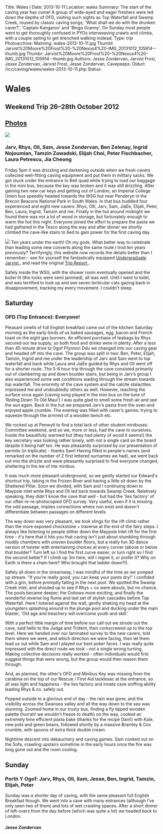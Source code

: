 Title: Wales I
Date: 2013-10-11
Location: wales
Summary:  The start of the caving year has come! A group of wide-eyed and eager freshers were led down the depths of OFD, visiting such sights as Top Waterfall and Swamp Creek, roused by classic caving songs; 'What shall we do with the drunken caver?', 'Captain Kangaroo' and 'Bingo Granny'. On Sunday most people went to get thoroughly confused in PYOs interweaving crawls and climbs, with a couple opting to get drenched walking instead.
Type: trip
Photoarchive:
Mainimg: wales-2013-10-11.jpg
Thumbl: Jarvist%20Moore%20Frost%20-%20Nexus4%20-IMG_20131012_105914--thumb.jpg
Thumbr: Jarvist%20Moore%20Frost%20-%20Nexus4%20-IMG_20131012_105914--thumb.jpg
Authors: Jesse Zondervan, Jarvist Frost, Jesse Zondervan, Jarvist Frost, Jesse Zondervan, 
Cavepeeps:
Oldurl: /rcc/caving/wales/wales-2013-10-11.php
Status:

#  Wales 

##  Weekend Trip 26–28th October 2012 

##  [ Photos ](/caving/photo_archive/trips/2013-10-11%20-%20wales/)

[ ![](wales-2013-10-11.jpg) ](/caving/photo_archive/trips/2013-10-11%20-%20wales/)

###  Jarv, Rhys, Oli, Sam, Jesse Zondervan, Ben Zelenay, Ingrid Nojoumian, Tamzin Zawadski, Elijah Choi, Peter Fischbacher, Laura Petrescu, Jia Cheong 

Friday 5pm it was drizzling and darkening outside when we fresh cavers collected well-fitting caving equipment and put them in military sacks. We got stuck under the entrance to Beit quad while trying to load our baggage in the mini bus, because the key was broken and it was still drizzling. After gaining two new car keys and getting out of London, an Imperial College Union bus speedily headed towards the WSG hut near Penderyn in the Brecon Beacons National Park in South Wales. In that bus huddled four experienced and eight new cavers: Rhys, Olli, Jarv, Sam, JiaEe, Elijah, Peter, Ben, Laura, Ingrid, Tamzin and me. Finally in the hut around midnight we found there was not a lot of wood in storage, but fortunately enough to warm the hut this night. Everyone joined the effort to prepare the pasta we had gathered in the Tesco along the way and after dinner we shortly climbed the cave-like stairs to bed to gain power for the first caving day. 

![](wales-2013-10-11_lenticular_cats.gif) Ten years under the earth! Oh my gods. What better way to celebrate than leading some new converts along the same route I trod ten years previously? Terrifyingly, this website now records the details better than I remember:- see for yourself the fantastically equipped [ Undergraduate Jarvist ](caving/photo_archive/trips/2003-10-18%20-%20wales%20-%20darryl/116-1613_IMG.html) , and read the original [ Trip Report ](/caving/wales/wales1003.php) . 

Safely inside the WSG, with the shower room eventually opened and the boiler lit (the locks were semi jammed), all was well. Until I went to toilet, and was terrified to look up and see seven lenticular cats gazing back in disapprovement, tracking my every movement. I couldn't sleep. 

##  Saturday 

###  OFD (Top Entrance): Everyone! 

Pleasant smells of full English breakfast came out of the kitchen Saturday morning as the early-birds of us baked sausages, egg ,bacon and French toast on the eight gas burners. An efficient purchase of teabags by Rhys secured our tea supply, so both food and drinks were in plenty. After a less than 45 minute drive to Ogof Ffynnon Ddu we changed into our caving gear and headed off into the cave. The group was split in two: Ben, Peter, Elijah, Tamzin, Ingrid and me under the leadership of Jarv and Sam went to top waterfall and back while Laura and JiaEe guided by Rhys and Oli went off for a shorter route. The 5-6 hour trip through the cave consisted primarily out of clambering up and down boulder stairs, but being in Jarv’s group I also experienced some wet conditions wading through the stream towards top waterfall. The enormity of the cave system and the calcite stalactites impressed me and undoubtedly others as well. However, reaching the surface once again (caving song played in the mini bus on the tune of ‘Rolling Down To Old Maui’) I was quite glad to smell some fresh air and see the sun again. Back in the hut we prepared Jarv’s pasta from the oven and enjoyed apple crumble. The evening was filled with caver’s games: trying to squeeze through the armrest of a wooden bench etc. 

We rocked up at Penwylt to find a total lack of other student minibuses. Committee weekend, and so we, more or less, had the cave to ourselves. Inside the beautifully warmed hut (they had plenty of wood it seems!) the key secretary was looking rather lonely, with not a single card on the board despite it being half ten. He was pleasantly surprised by our presentation of permits (in triplicate) - thanks Sam! Having filled in people's names (and remarked on the number of Z first lettered surnames we had), we went back out into the drizzle and were pleasantly surprised to find everyone changed, sheltering in the lee of hte minibus. 

It was much more pleasant underground, so we gently started our Edward's shortcut trip, taking in the Frozen River and having a little sit down by the Shattered Pillar. Soon we divided, with Sam and I continuing down to Maypole inlet while Rhys and Oli led back towards Swamp Creek. Relatively speaking, they didn't know the cave that well - but had the 'lies factory' of our often re-re-photocopied OFD survey. Very useful, even if it is missing the odd passage, implies connections where non exist and doesn't differentiate between passages on different levels. 

The way down was very pleasant, we took slings for the rift climb rather than the more exposed chockstone + traverse at the end of the fairy steps. I always like listening to people slither down the Maypole Inlet rift for the first time - it's here that it hits you that caving isn't just about stumbling through muddy chambers with uneven boulder floors, but a really fun 3D dance version of twister with entertaining choices at every corner (above or below that boulder? Turn left so I find the first curve easier, or turn right so I find the second better? If I climb up 3m here, will I regret it, or prefer it? Why on Earth is there a chain here? Who brought that ladder down?!). 

Safely all down in the streamway, I was mindful of the time as we yomped up stream. "If you're really good, you can keep your pants dry!" I confided with a grin, before promptly falling in the next pool. We spotted the Swamp Creek inlet, and shouted up to see if Rhys + co were abouts, but no chance. The pools became deeper, the Oxbows more exciting, and finally the wonderful reverse log flume and last set of stylish cascades before Top Waterfall. Here I loitered against the wall, gently shaking my head at the youngsters splashing around in the plunge pool and ducking under the main blaster, 'Old age and treachery will overcome youth and skill.' 

With a perfect little margin of time before our call out we strode out the cave, said hello to the Judge and Trident, then corkscrewed up to the top level. Here we handed over our laminated survey to the new cavers, told them where we were, and which direction we were facing, then let them lead us out while Sam and I played our best poker faces. I was really quite impressed with the direct route we took - not a single wrong turning. Making collective decisions really worked - often individuals would first suggest things that were wrong, but the group would then reason them through. 

And, as planned, the other's OFD and Minibus Key was missing from the carabina on the top of our Rescue / First Aid tacklesac at the entrance, so all was light and happiness - the lies factory and innate cave sniffing ability leading Rhys &amp; co. safely out. 

Popped outside to a glorious end of day - the rain was gone, and the visibility across the Swansea valley and all the way down to the sea was stunning. Zoomed home in our trusty bus, finding a fly tipped wooden palette (hurrah! we wouldn't freeze to death) on the way, cooked an extremely time efficient pasta bake (thanks for the recipe Dani!) with Kale, new pots and green beans, followed shortly by a massive Bramley &amp; Cox crumble, with spoons of extra thick double cream. 

Nightime descent into debauchery and caving games. Sam conked out on the Sofa, crawling upstairs sometime in the early hours once the fire was long gone out and the room cooling. 

##  Sunday 

###  Porth Y Ogof: Jarv, Rhys, Oli, Sam, Jesse, Ben, Ingrid, Tamzin, Elijah, Peter 

Sunday was a shorter day of caving, with the same pleasant full English Breakfast though. We went into a cave with many entrances (although I’ve only seen two of them) and lots of wet crawling spaces. After a short dinner of left-overs from the day before (which was quite a lot) we headed back to London. 

####  Jesse Zondervan 
